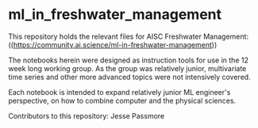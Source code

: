# ml_in_freshwater_management
This repository holds the relevant files for AISC Freshwater Management: ((https://community.ai.science/ml-in-freshwater-management))

 The notebooks herein were designed as instruction tools for use in the 12 week long working group. As the group was relatively junior, multivariate time series and other more advanced topics were not intensively covered.
 
 Each notebook is intended to expand relatively junior ML engineer's perspective, on how to combine computer and the physical sciences. 

Contributors to this repository: Jesse Passmore
